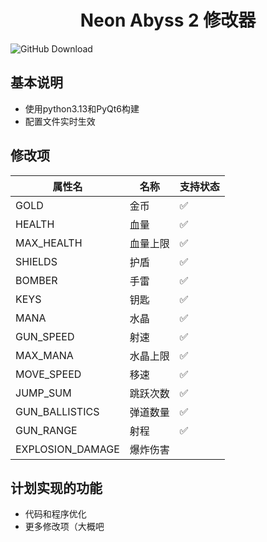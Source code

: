 # <center> Neon Abyss 2 修改器

![GitHub Download](https://img.shields.io/github/downloads/liuxuefeng1997/Nb2helper/latest/total?link=https%3A%2F%2Fgithub.com%2Fliuxuefeng1997%2FNb2helper%2Freleases%2Flatest)


## 基本说明
* 使用python3.13和PyQt6构建
* 配置文件实时生效
## 修改项
| 属性名             | 名称        | 支持状态  |
|-------------------|------------|----------|
| GOLD              | 金币        | ✅       |
| HEALTH            | 血量        | ✅       |
| MAX_HEALTH        | 血量上限     | ✅       |
| SHIELDS           | 护盾        | ✅       |
| BOMBER            | 手雷        | ✅       |
| KEYS              | 钥匙        | ✅       |
| MANA              | 水晶        | ✅       |
| GUN_SPEED         | 射速        | ✅       |
| MAX_MANA          | 水晶上限     | ✅       |
| MOVE_SPEED        | 移速        | ✅       |
| JUMP_SUM          | 跳跃次数     | ✅       |
| GUN_BALLISTICS    | 弹道数量     | ✅       |
| GUN_RANGE         | 射程        | ✅       |
| EXPLOSION_DAMAGE  | 爆炸伤害     |         |
## 计划实现的功能
* 代码和程序优化
* 更多修改项（大概吧
<br>
<br>
<br>
